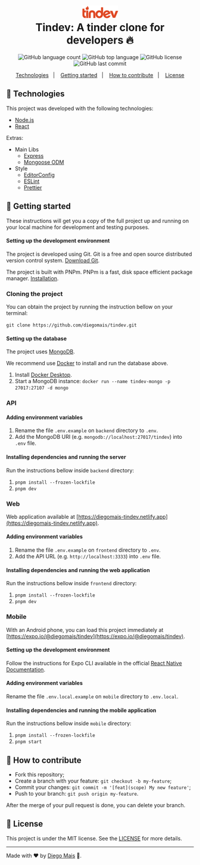 <h1 align="center">
    <img alt="Tindev" src="mobile/src/assets/images/logo.png" /><br>
    <b>Tindev: A tinder clone for developers</b> 🔥
</h1>

<p align="center">
  <img alt="GitHub language count" src="https://img.shields.io/github/languages/count/diegomais/tindev?style=for-the-badge">
  <img alt="GitHub top language" src="https://img.shields.io/github/languages/top/diegomais/tindev?style=for-the-badge">
  <img alt="GitHub license" src="https://img.shields.io/github/license/diegomais/tindev?style=for-the-badge">
  <img alt="GitHub last commit" src="https://img.shields.io/github/last-commit/diegomais/tindev?style=for-the-badge">
</p>

<p align="center">
  <a href="#rocket-technologies">Technologies</a>&nbsp;&nbsp;&nbsp;|&nbsp;&nbsp;&nbsp;
  <a href="#seat-getting-started">Getting started</a>&nbsp;&nbsp;&nbsp;|&nbsp;&nbsp;&nbsp;
  <a href="#thinking-how-to-contribute">How to contribute</a>&nbsp;&nbsp;&nbsp;|&nbsp;&nbsp;&nbsp;
  <a href="#memo-license">License</a>
</p>

## :rocket: Technologies

This project was developed with the following technologies:

- [Node.js](https://nodejs.org)
- [React](https://reactjs.org)

Extras:

- Main Libs
  - [Express](https://expressjs.com)
  - [Mongoose ODM](https://mongoosejs.com)
- Style
  - [EditorConfig](https://editorconfig.org)
  - [ESLint](https://eslint.org)
  - [Prettier](https://prettier.io)

## :seat: Getting started

These instructions will get you a copy of the full project up and running on your local machine for development and testing purposes.

#### Setting up the development environment

The project is developed using Git. Git is a free and open source distributed version control system. [Download Git](https://git-scm.com/downloads).

The project is built with PNPm. PNPm is a fast, disk space efficient package manager. [Installation](https://pnpm.io/installation).

### Cloning the project

You can obtain the project by running the instruction bellow on your terminal:

`git clone https://github.com/diegomais/tindev.git`

#### Setting up the database

The project uses [MongoDB](https://www.mongodb.com).

We recommend use [Docker](https://www.docker.com) to install and run the database above.

1. Install [Docker Desktop](https://www.docker.com/get-started).
2. Start a MongoDB instance:
   `docker run --name tindev-mongo -p 27017:27107 -d mongo`

### API

#### Adding environment variables

1. Rename the file `.env.example` on `backend` directory to `.env`.
2. Add the MongoDB URI (e.g. `mongodb://localhost:27017/tindev`) into `.env` file.

#### Installing dependencies and running the server

Run the instructions bellow inside `backend` directory:

1. `pnpm install --frozen-lockfile`
2. `pnpm dev`

### Web

Web application available at [https://diegomais-tindev.netlify.app](https://diegomais-tindev.netlify.app).

#### Adding environment variables

1. Rename the file `.env.example` on `frontend` directory to `.env`.
2. Add the API URL (e.g. `http://localhost:3333`) into `.env` file.

#### Installing dependencies and running the web application

Run the instructions bellow inside `frontend` directory:

1. `pnpm install --frozen-lockfile`
2. `pnpm dev`

### Mobile

With an Android phone, you can load this project immediately at [https://expo.io/@diegomais/tindev](https://expo.io/@diegomais/tindev).

#### Setting up the development environment

Follow the instructions for Expo CLI available in the official [React Native Documentation](https://reactnative.dev/docs/environment-setup).

#### Adding environment variables

Rename the file `.env.local.example` on `mobile` directory to `.env.local`.

#### Installing dependencies and running the mobile application

Run the instructions bellow inside `mobile` directory:

1. `pnpm install --frozen-lockfile`
2. `pnpm start`

## :thinking: How to contribute

- Fork this repository;
- Create a branch with your feature: `git checkout -b my-feature`;
- Commit your changes: `git commit -m '[feat](scope) My new feature'`;
- Push to your branch: `git push origin my-feature`.

After the merge of your pull request is done, you can delete your branch.

## :memo: License

This project is under the MIT license. See the [LICENSE](LICENSE) for more details.

---

Made with :heart: by [Diego Mais](https://diegomais.github.io/) :wave:.
